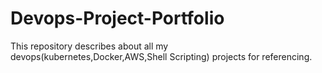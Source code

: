 # Devops-Project-Portfolio
This repository describes about all my devops(kubernetes,Docker,AWS,Shell Scripting) projects for referencing.
